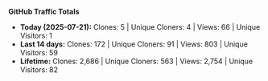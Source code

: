 
**GitHub Traffic Totals**

- **Today (2025-07-21):** Clones: 5 | Unique Cloners: 4 | Views: 66 | Unique Visitors: 1
- **Last 14 days:** Clones: 172 | Unique Cloners: 91 | Views: 803 | Unique Visitors: 59
- **Lifetime:** Clones: 2,686 | Unique Cloners: 563 | Views: 2,754 | Unique Visitors: 82
